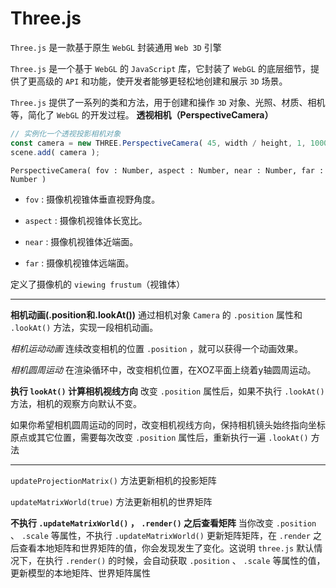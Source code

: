 # Three.js

`Three.js` 是一款基于原生 `WebGL` 封装通用 `Web 3D` 引擎

`Three.js` 是一个基于 `WebGL` 的 `JavaScript` 库，它封装了 `WebGL` 的底层细节，提供了更高级的 `API` 和功能，使开发者能够更轻松地创建和展示 `3D` 场景。

`Three.js` 提供了一系列的类和方法，用于创建和操作 `3D` 对象、光照、材质、相机等，简化了 `WebGL` 的开发过程。
**透视相机（PerspectiveCamera）**

```js
// 实例化一个透视投影相机对象
const camera = new THREE.PerspectiveCamera( 45, width / height, 1, 1000 );
scene.add( camera );
```

`PerspectiveCamera( fov : Number, aspect : Number, near : Number, far : Number )`

- `fov` : 摄像机视锥体垂直视野角度。

- `aspect` : 摄像机视锥体长宽比。

- `near` : 摄像机视锥体近端面。

- `far` : 摄像机视锥体远端面。

定义了摄像机的 `viewing frustum`（视锥体）

---

**相机动画(.position和.lookAt())**
通过相机对象 `Camera` 的 `.position` 属性和 `.lookAt()` 方法，实现一段相机动画。

*相机运动动画*
连续改变相机的位置 `.position` ，就可以获得一个动画效果。

*相机圆周运动*
在渲染循环中，改变相机位置，在XOZ平面上绕着y轴圆周运动。

**执行 `lookAt()` 计算相机视线方向**
改变 `.position` 属性后，如果不执行 `.lookAt()` 方法，相机的观察方向默认不变。

如果你希望相机圆周运动的同时，改变相机视线方向，保持相机镜头始终指向坐标原点或其它位置，需要每次改变 `.position` 属性后，重新执行一遍 `.lookAt()` 方法

---

`updateProjectionMatrix()` 方法更新相机的投影矩阵

`updateMatrixWorld(true)` 方法更新相机的世界矩阵

**不执行 `.updateMatrixWorld()` ， `.render()` 之后查看矩阵**
当你改变 `.position` 、 `.scale` 等属性，不执行 `.updateMatrixWorld()` 更新矩阵矩阵，在 `.render` 之后查看本地矩阵和世界矩阵的值，你会发现发生了变化。这说明 `three.js` 默认情况下，在执行 `.render()` 的时候，会自动获取 `.position` 、 `.scale` 等属性的值，更新模型的本地矩阵、世界矩阵属性
